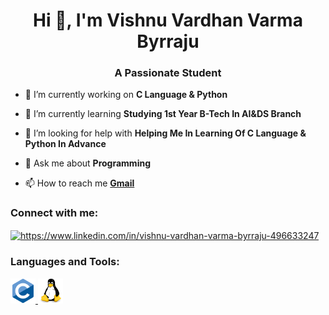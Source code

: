 <h1 align="center">Hi 👋, I'm Vishnu Vardhan Varma Byrraju</h1>
<h3 align="center">A Passionate Student</h3>

- 🔭 I’m currently working on **C Language & Python**

- 🌱 I’m currently learning **Studying 1st Year B-Tech In AI&DS Branch**

- 🤝 I’m looking for help with **Helping Me In Learning Of C Language & Python In Advance**

- 💬 Ask me about **Programming**

- 📫 How to reach me **[Gmail](byrrajuvishnuvardhan@gmail.com)**

<h3 align="left">Connect with me:</h3>
<p align="left">
<a href="https://linkedin.com/in/https://www.linkedin.com/in/vishnu-vardhan-varma-byrraju-496633247" target="blank"><img align="center" src="https://raw.githubusercontent.com/rahuldkjain/github-profile-readme-generator/master/src/images/icons/Social/linked-in-alt.svg" alt="https://www.linkedin.com/in/vishnu-vardhan-varma-byrraju-496633247" height="30" width="40" /></a>
</p>

<h3 align="left">Languages and Tools:</h3>
<p align="left"> <a href="https://www.cprogramming.com/" target="_blank" rel="noreferrer"> <img src="https://raw.githubusercontent.com/devicons/devicon/master/icons/c/c-original.svg" alt="c" width="40" height="40"/> </a> <a href="https://www.linux.org/" target="_blank" rel="noreferrer"> <img src="https://raw.githubusercontent.com/devicons/devicon/master/icons/linux/linux-original.svg" alt="linux" width="40" height="40"/> </a> </p>
